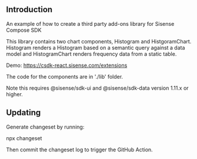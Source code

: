 
## Introduction

An example of how to create a third party add-ons library for Sisense Compose SDK

This library contains two chart components, Histogram and HistgoramChart. Histogram renders a Histogram based on a semantic query against a data model and HistogramChart renders frequency data from a static table.

Demo: https://csdk-react.sisense.com/extensions

The code for the components are in './lib' folder.

Note this requires @sisense/sdk-ui and @sisense/sdk-data version 1.11.x or higher.

## Updating
Generate changeset by running:

npx changeset

Then commit the changeset log to trigger the GitHub Action.
